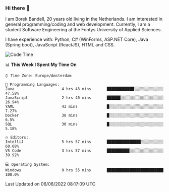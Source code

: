 ### Hi there 👋

I am Borek Bandell, 20 years old living in the Netherlands. I am interested in general programming/coding and web development. Currently, I am a student Software Engineering at the Fontys University of Applied Sciences.

I have experience with: Python, C# (WinForms, ASP.NET Core), Java (Spring boot), JavaScript (ReactJS), HTML and CSS.

<!--START_SECTION:waka-->
![Code Time](http://img.shields.io/badge/Code%20Time-169%20hrs%209%20mins-blue)

📊 **This Week I Spent My Time On** 

```text
⌚︎ Time Zone: Europe/Amsterdam

💬 Programming Languages: 
Java                     4 hrs 43 mins       ████████████░░░░░░░░░░░░░   47.58% 
JavaScript               2 hrs 40 mins       ██████░░░░░░░░░░░░░░░░░░░   26.94% 
YAML                     43 mins             █░░░░░░░░░░░░░░░░░░░░░░░░   7.27% 
Docker                   38 mins             █░░░░░░░░░░░░░░░░░░░░░░░░   6.5% 
SQL                      30 mins             █░░░░░░░░░░░░░░░░░░░░░░░░   5.18%

🔥 Editors: 
IntelliJ                 5 hrs 57 mins       ███████████████░░░░░░░░░░   60.08% 
VS Code                  3 hrs 57 mins       ██████████░░░░░░░░░░░░░░░   39.92%

💻 Operating System: 
Windows                  9 hrs 55 mins       █████████████████████████   100.0%

```


 Last Updated on 06/06/2022 08:17:09 UTC
<!--END_SECTION:waka-->

<!--**tcBorek2002/tcBorek2002** is a ✨ _special_ ✨ repository because its `README.md` (this file) appears on your GitHub profile.

Here are some ideas to get you started:

- 🔭 I’m currently working on ...
- 🌱 I’m currently learning ...
- 👯 I’m looking to collaborate on ...
- 🤔 I’m looking for help with ...
- 💬 Ask me about ...
- 📫 How to reach me: ...
- 😄 Pronouns: ...
- ⚡ Fun fact: ...
-->
